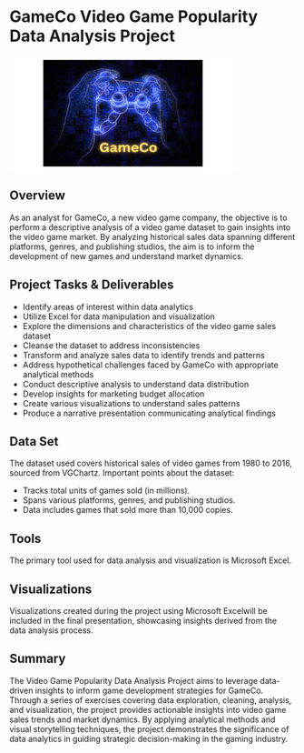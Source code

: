 # GameCo Video Game Popularity Data Analysis Project
<img src="GameCo_logo.png" alt="GameCo logo" style="width:400px;height:200px;">

## Overview
As an analyst for GameCo, a new video game company, the objective is to perform a descriptive analysis of a video game dataset to gain insights into the video game market. By analyzing historical sales data spanning different platforms, genres, and publishing studios, the aim is to inform the development of new games and understand market dynamics.

## Project Tasks & Deliverables
* Identify areas of interest within data analytics
* Utilize Excel for data manipulation and visualization
* Explore the dimensions and characteristics of the video game sales dataset
* Cleanse the dataset to address inconsistencies
* Transform and analyze sales data to identify trends and patterns
* Address hypothetical challenges faced by GameCo with appropriate analytical methods
* Conduct descriptive analysis to understand data distribution
* Develop insights for marketing budget allocation
* Create various visualizations to understand sales patterns
* Produce a narrative presentation communicating analytical findings

## Data Set
The dataset used covers historical sales of video games from 1980 to 2016, sourced from VGChartz. Important points about the dataset:
* Tracks total units of games sold (in millions).
* Spans various platforms, genres, and publishing studios.
* Data includes games that sold more than 10,000 copies.

## Tools
The primary tool used for data analysis and visualization is Microsoft Excel.

## Visualizations
Visualizations created during the project using Microsoft Excelwill be included in the final presentation, showcasing insights derived from the data analysis process.

## Summary
The Video Game Popularity Data Analysis Project aims to leverage data-driven insights to inform game development strategies for GameCo. Through a series of exercises covering data exploration, cleaning, analysis, and visualization, the project provides actionable insights into video game sales trends and market dynamics. By applying analytical methods and visual storytelling techniques, the project demonstrates the significance of data analytics in guiding strategic decision-making in the gaming industry.
